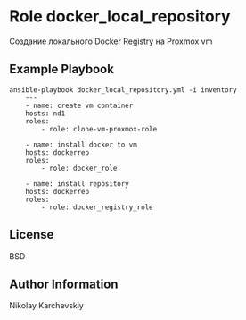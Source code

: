 Role docker_local_repository
=========
Создание локального Docker Registry на Proxmox vm


Example Playbook
----------------

    ansible-playbook docker_local_repository.yml -i inventory
        ---
		- name: create vm container
		hosts: nd1
		roles:
			- role: clone-vm-proxmox-role

		- name: install docker to vm
		hosts: dockerrep
		roles:
			- role: docker_role

		- name: install repository
		hosts: dockerrep
		roles:
			- role: docker_registry_role

License
-------

BSD

Author Information
------------------

Nikolay Karchevskiy
